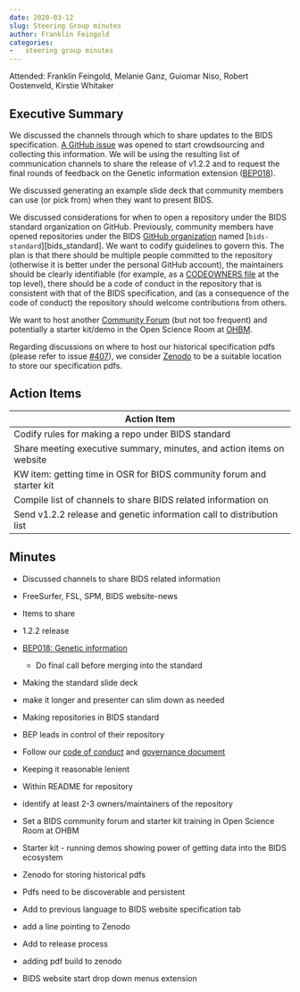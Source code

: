 ```yaml
---
date: 2020-03-12
slug: Steering Group minutes
author: Franklin Feingold
categories:
-   steering group minutes
---
```


<!-- more -->

Attended: Franklin Feingold, Melanie Ganz, Guiomar Niso, Robert Oostenveld, Kirstie Whitaker

## Executive Summary

We discussed the channels through which to share updates to the BIDS specification.
[A GitHub issue](https://github.com/bids-standard/bids-specification/issues/415) was opened to start crowdsourcing and collecting this information.
We will be using the resulting list of communication channels to share the release of v1.2.2 and to request the final rounds of feedback on the Genetic information extension ([BEP018](https://github.com/bids-standard/bids-specification/pull/395)).

We discussed generating an example slide deck that community members can use (or pick from) when they want to present BIDS.

We discussed considerations for when to open a repository under the BIDS standard organization on GitHub.
Previously, community members have opened repositories under the BIDS
[GitHub organization](https://docs.github.com/en/organizations/collaborating-with-groups-in-organizations/about-organizations)
named [`bids-standard`][bids_standard].
We want to codify guidelines to govern this.
The plan is that there should be multiple people committed to the repository (otherwise it is better under the personal GitHub account), the maintainers should be clearly identifiable (for example, as a
[CODEOWNERS file](https://docs.github.com/en/repositories/managing-your-repositorys-settings-and-features/customizing-your-repository/about-code-owners#about-code-owners)
at the top level), there should be a code of conduct in the repository that is consistent with that of the BIDS specification, and (as a consequence of the code of conduct) the repository should welcome contributions from others.

We want to host another [Community Forum](https://bids.neuroimaging.io/2020/01/02/announcement-community-forum-events.html) (but not too frequent) and potentially a starter kit/demo in the Open Science Room at [OHBM](https://www.humanbrainmapping.org).

Regarding discussions on where to host our historical specification pdfs (please refer to issue [#407](https://github.com/bids-standard/bids-specification/pull/407)), we consider [Zenodo](https://zenodo.org/) to be a suitable location to store our specification pdfs.

## Action Items

| Action Item                                                           |
| --------------------------------------------------------------------- |
| Codify rules for making a repo under BIDS standard                    |
| Share meeting executive summary, minutes, and action items on website |
| KW item: getting time in OSR for BIDS community forum and starter kit |
| Compile list of channels to share BIDS related information on         |
| Send v1.2.2 release and genetic information call to distribution list |

## Minutes

-   Discussed channels to share BIDS related information

-   FreeSurfer, FSL, SPM, BIDS website-news

-   Items to share

-   1.2.2 release

-   [BEP018: Genetic information](https://github.com/bids-standard/bids-specification/pull/395)

    -   Do final call before merging into the standard

-   Making the standard slide deck

-   make it longer and presenter can slim down as needed

-   Making repositories in BIDS standard

-   BEP leads in control of their repository

-   Follow our [code of conduct](../../collaboration/bids_github/CODE_OF_CONDUCT.md)
    and [governance document](../../collaboration/governance.md)

-   Keeping it reasonable lenient

-   Within README for repository

-   identify at least 2-3 owners/maintainers of the repository

-   Set a BIDS community forum and starter kit training in Open Science Room at OHBM

-   Starter kit - running demos showing power of getting data into the BIDS ecosystem

-   Zenodo for storing historical pdfs

-   Pdfs need to be discoverable and persistent

-   Add to previous language to BIDS website specification tab

-   add a line pointing to Zenodo

-   Add to release process

-   adding pdf build to zenodo

-   BIDS website start drop down menus extension
